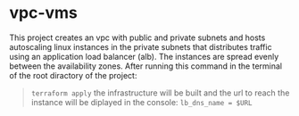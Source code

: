 # vpc-vms

This project creates an vpc with public and private subnets and hosts autoscaling linux instances in the private subnets that distributes traffic using an application load balancer (alb). The instances are spread evenly between the availability zones.
After running this command in the terminal of the root diractory of the project:
> `terraform apply`
the infrastructure will be built and the url to reach the instance will be diplayed in the console:
> `lb_dns_name = $URL`